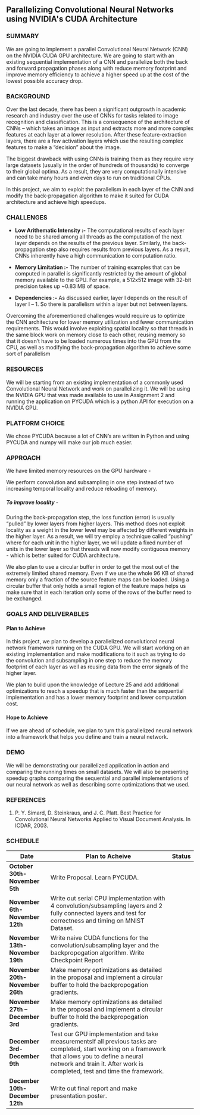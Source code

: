 ## Parallelizing Convolutional Neural Networks using NVIDIA's CUDA Architecture

[](checkpoint.md)


### SUMMARY
We are going to implement a parallel Convolutional Neural Network (CNN) on the NVIDIA CUDA GPU architecture. We are going to start with an existing sequential implementation of a CNN and parallelize both the back and forward propagation phases along with reduce memory footprint and improve memory efficiency to achieve a higher speed up at the cost of the lowest possible accuracy drop.


### BACKGROUND
Over the last decade, there has been a significant outgrowth in academic research and industry over the use of CNNs for tasks related to image recognition and classification. This is a consequence of the architecture of CNNs – which takes an image as input and extracts more and more complex features at each layer at a lower resolution. After these feature-extraction layers, there are a few activation layers which use the resulting complex features to make a “decision” about the image. 

The biggest drawback with using CNNs is training them as they require very large datasets (usually in the order of hundreds of thousands) to converge to their global optima. As a result, they are very computationally intensive and can take many hours and even days to run on traditional CPUs. 

In this project, we aim to exploit the parallelism in each layer of the CNN and modify the back-propagation algorithm to make it suited for CUDA architecture and achieve high speedups.  

### CHALLENGES

- **Low Arithematic Intensity :-** The computational results of each layer need to be shared among all threads as the computation of the next layer depends on the results of the previous layer. Similarly, the back-propagation step also requires results from previous layers. As a result, CNNs inherently have a high communication to computation ratio. 

- **Memory Limitation :-** The number of training examples that can be computed in parallel is significantly restricted by the amount of global memory available to the GPU. For example, a 512x512 image with 32-bit precision takes up ~0.83 MB of space. 

- **Dependencies :-** As discussed earlier, layer l depends on the result of layer l – 1. So there is parallelism within a layer but not between layers. 

Overcoming the aforementioned challenges would require us to optimize the CNN architecture for lower memory utilization and fewer communication requirements. This would involve exploiting spatial locality so that threads in the same block work on memory close to each other, reusing memory so that it doesn’t have to be loaded numerous times into the GPU from the CPU, as well as modifying the back-propagation algorithm to achieve some sort of parallelism

### RESOURCES

We will be starting from an existing implementation of a commonly used Convolutional Neural Network and work on parallelizing it. We will be using the NVIDIA GPU that was made available to use in Assignment 2 and running the application on PYCUDA which is a python API for execution on a NVIDIA GPU. 

### PLATFORM CHOICE
We chose PYCUDA because a lot of CNN’s are written in Python and using PYCUDA and numpy will make our job much easier. 

### APPROACH

We have limited memory resources on the GPU hardware - 

We perform convolution and subsampling in one step instead of two increasing temporal locality and reduce reloading of memory. 

##### To improve locality - 
During the back-propagation step, the loss function (error) is usually “pulled” by lower layers from higher layers. This method does not exploit locality as a weight in the lower level may be affected by different weights in the higher layer. As a result, we will try employ a technique called “pushing” where for each unit in the higher layer, we will update a fixed number of units in the lower layer so that threads will now modify contiguous memory - which is better suited for CUDA architecture. 

We also plan to use a circular buffer in order to get the most out of the extremely limited shared memory. Even if we use the whole 96 KB of shared memory only a fraction of the source feature maps can be loaded. Using a circular buffer that only holds a small region of the feature maps helps us make sure that in each iteration only some of the rows of the buffer need to be exchanged. 

### GOALS AND DELIVERABLES

#### Plan to Achieve
In this project, we plan to develop a parallelized convolutional neural network framework running on the CUDA GPU. We will start working on an existing implementation and make modifications to it such as trying to do the convolution and subsampling in one step to reduce the memory footprint of each layer as well as reusing data from the error signals of the higher layer.  

We plan to build upon the knowledge of Lecture 25 and add additional optimizations to reach a speedup that is much faster than the sequential implementation and has a lower memory footprint and lower computation cost.

#### Hope to Achieve
If we are ahead of schedule, we plan to turn this parallelized neural network into a framework that helps you define and train a neural network.

### DEMO
We will be demonstrating our parallelized application in action and comparing the running times on small datasets. We will also be presenting speedup graphs comparing the sequential and parallel implementations of our neural network as well as describing some optimizations that we used. 

### REFERENCES

1.	P. Y. Simard, D. Steinkraus, and J. C. Platt. Best Practice for Convolutional Neural Networks Applied to Visual Document Analysis. In ICDAR, 2003. 


### SCHEDULE

**Date** | **Plan to Acheive** | **Status**
---------| --------------------| ----------
**October 30th-November 5th**  |Write Proposal. Learn PYCUDA. | 
**November 6th-November 12th** | Write out serial CPU implementation with 4 convolution/subsampling layers and 2 fully connected layers and test for correctness and timing on MNIST Dataset. | 
**November 13th-November 19th** |Write naive CUDA functions for the convolution/subsampling layer and the backpropogation algorithm. Write Checkpoint Report |
**November 20th-November 26th** | Make memory optimizations as detailed in the proposal and implement a circular buffer to hold the backpropogation gradients. |
**November 27th –December 3rd** | Make memory optimizations as detailed in the proposal and implement a circular buffer to hold the backpropogation gradients.  |
**December 3rd-December 9th**  | Test our GPU implementation and take measurementsIf all previous tasks are completed, start working on a framework that allows you to define a neural network and train it. After work is completed, test and time the framework. | 
**December 10th-December 12th** | Write out final report and make presentation poster.




